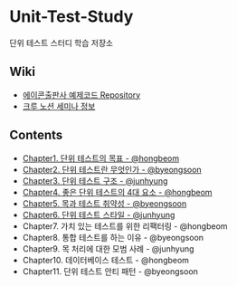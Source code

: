 # Unit-Test-Study
단위 테스트 스터디 학습 저장소

## Wiki

- [에이콘출판사 예제코드 Repository](https://github.com/AcornPublishing/unit-testing)
- [크루 노션 세미나 정보](https://byeongsoon.notion.site/Unit-Test-a610f8bc5e884e2693dd5fb692abe55b)

## Contents

- [Chapter1. 단위 테스트의 목표 - @hongbeom](https://byeongsoon.notion.site/1-37ac4c706b9c447589c0927eb71a806d)
- [Chapter2. 단위 테스트란 무엇인가 - @byeongsoon](https://byeongsoon.notion.site/2-6e6577c5a10d4ff9bc813d2029a1867a)
- [Chapter3. 단위 테스트 구조 - @junhyung](https://byeongsoon.notion.site/3-c5b8980badcf4f4eaaf299c44bed5260)
- [Chapter4. 좋은 단위 테스트의 4대 요소 - @hongbeom](https://www.notion.so/byeongsoon/4-4-6966add41e7c427fbf6fcf980420dc5c)
- [Chapter5. 목과 테스트 취약성 - @byeongsoon](https://byeongsoon.notion.site/5-95390ace8bc04bc384e7f1ce75baee12)
- [Chapter6. 단위 테스트 스타일 - @junhyung](https://www.notion.so/byeongsoon/6-aea889acf713461f9c1895c4c87cfb96)
- Chapter7. 가치 있는 테스트를 위한 리팩터링 - @hongbeom
- Chapter8. 통합 테스트를 하는 이유 - @byeongsoon
- Chapter9. 목 처리에 대한 모범 사례 - @junhyung
- Chapter10. 데이터베이스 테스트 - @hongbeom
- Chapter11. 단위 테스트 안티 패턴 - @byeongsoon
